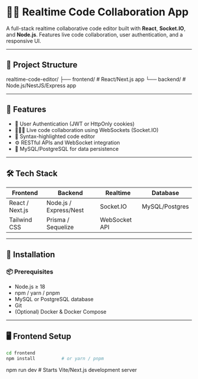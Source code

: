 # 🧑‍💻 Realtime Code Collaboration App

A full-stack realtime collaborative code editor built with **React**, **Socket.IO**, and **Node.js**. Features live code collaboration, user authentication, and a responsive UI.

---

## 📁 Project Structure

realtime-code-editor/
├── frontend/ # React/Next.js app
└── backend/ # Node.js/NestJS/Express app

---

## 🚀 Features

- 🔐 User Authentication (JWT or HttpOnly cookies)
- 🧑‍🤝‍🧑 Live code collaboration using WebSockets (Socket.IO)
- 📝 Syntax-highlighted code editor
- ⚙️ RESTful APIs and WebSocket integration
- 💾 MySQL/PostgreSQL for data persistence

---

## 🛠️ Tech Stack

| Frontend        | Backend                | Realtime      | Database       |
| --------------- | ---------------------- | ------------- | -------------- |
| React / Next.js | Node.js / Express/Nest | Socket.IO     | MySQL/Postgres |
| Tailwind CSS    | Prisma / Sequelize     | WebSocket API |                |

---

## 🔧 Installation

### 📦 Prerequisites

- Node.js ≥ 18
- npm / yarn / pnpm
- MySQL or PostgreSQL database
- Git
- (Optional) Docker & Docker Compose

---

## 🖥️ Frontend Setup

```bash
cd frontend
npm install          # or yarn / pnpm
```

npm run dev # Starts Vite/Next.js development server
